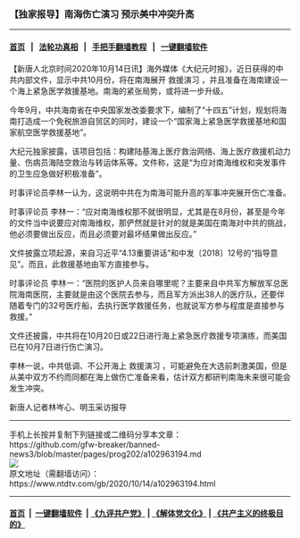 ### 【独家报导】南海伤亡演习 预示美中冲突升高
------------------------

#### [首页](https://github.com/gfw-breaker/banned-news3/blob/master/README.md) &nbsp;&nbsp;|&nbsp;&nbsp; [法轮功真相](https://github.com/begood0513/basic/blob/master/README.md)  &nbsp;&nbsp;|&nbsp;&nbsp; [手把手翻墙教程](https://github.com/gfw-breaker/guides/wiki)  &nbsp;&nbsp;|&nbsp;&nbsp; [一键翻墙软件](https://github.com/gfw-breaker/nogfw/blob/master/README.md)  



<div><div class="post_content" itemprop="articleBody">
 <p>
  【新唐人北京时间2020年10月14日讯】海外媒体《大纪元时报》，近日获得的中共内部文件，显示中共10月份，将在南海展开
  <ok href="https://www.ntdtv.com/gb/救援演习.htm">
   救援演习
  </ok>
  ，并且准备在海南建设一个海上紧急医学救援基地。南海的紧张局势，或将进一步升级。
 </p>
 <p>
  今年9月，中共海南省在中央国家发改委要求下，编制了“十四五”计划，规划将海南打造成一个免税旅游自贸区的同时，建设一个“国家海上紧急医学救援基地和国家航空医学救援基地”。
 </p>
 <p>
  大纪元独家披露，该项目包括：构建陆基海上医疗救治网络、海上医疗救援机动力量、伤病员海陆空救治与转运体系等。文件称，这是“为应对南海维权和突发事件的卫生应急做好积极准备”。
 </p>
 <p>
  时事评论员李林一认为，这说明中共在为南海可能升高的军事冲突展开伤亡准备。
 </p>
 <p>
  时事评论员 李林一：“应对南海维权那不就很明显，尤其是在8月份，甚至是今年的文件当中说要应对南海维权，那俨然就是针对的就是美国在南海对中共的挑战，他必须要做出反应，而且必须要对最坏结果做出反应。”
 </p>
 <p>
  文件披露立项起源，来自习近平“4.13重要讲话”和中发〔2018〕12号的“指导意见”。而且，此救援基地由军方直接参与。
 </p>
 <p>
  时事评论员 李林一：“医院的医护人员来自哪里呢？主要来自中共军方解放军总医院海南医院，主要就是由这个医院去参与，而且军方派出38人的医疗队，还要伴随着专门的32号医疗船，去执行医学救援任务，也就说军方参与程度是直接参与救援。”
 </p>
 <p>
  文件还披露，中共将在10月20日或22日进行海上紧急医疗救援专项演练，而美国已在10月7日进行伤亡演习。
 </p>
 <p>
  李林一说，中共低调、不公开海上
  <ok href="https://www.ntdtv.com/gb/救援演习.htm">
   救援演习
  </ok>
  ，可能避免在大选前刺激美国，但是从美中双方不约而同都在海上做伤亡准备来看，估计双方都研判南海未来很可能会发生冲突。
 </p>
 <p>
  新唐人记者林岑心、明玉采访报导
 </p>
 <div class="single_ad">
 </div>
</div>
</div>
<hr/>
手机上长按并复制下列链接或二维码分享本文章：<br/>
https://github.com/gfw-breaker/banned-news3/blob/master/pages/prog202/a102963194.md <br/>
<a href='https://github.com/gfw-breaker/banned-news3/blob/master/pages/prog202/a102963194.md'><img src='https://github.com/gfw-breaker/banned-news3/blob/master/pages/prog202/a102963194.md.png'/></a> <br/>
原文地址（需翻墙访问）：https://www.ntdtv.com/gb/2020/10/14/a102963194.html


------------------------
#### [首页](https://github.com/gfw-breaker/banned-news3/blob/master/README.md) &nbsp;|&nbsp; [一键翻墙软件](https://github.com/gfw-breaker/nogfw/blob/master/README.md) &nbsp;| [《九评共产党》](https://github.com/gfw-breaker/9ping.md/blob/master/README.md#九评之一评共产党是什么) | [《解体党文化》](https://github.com/gfw-breaker/jtdwh.md/blob/master/README.md) | [《共产主义的终极目的》](https://github.com/gfw-breaker/gczydzjmd.md/blob/master/README.md)


<img src='http://gfw-breaker.win/banned-news3/pages/prog202/a102963194.md' width='0px' height='0px'/>